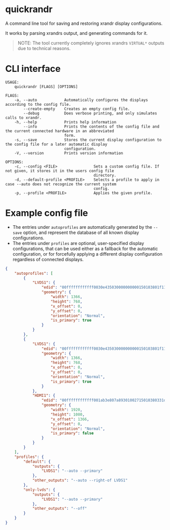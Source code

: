 # quickrandr
A command line tool for saving and restoring xrandr display configurations.

It works by parsing xrandrs output, and generating commands for it.

> NOTE: The tool currently completely ignores xrandrs `VIRTUAL*` outputs due to technical reasons.

# CLI interface

~~~
USAGE:
    quickrandr [FLAGS] [OPTIONS]

FLAGS:
    -a, --auto            Automatically configures the displays according to the config file.
        --create-empty    Creates an empty config file.
        --debug           Does verbose printing, and only simulates calls to xrandr.
    -h, --help            Prints help information
        --info            Prints the contents of the config file and the current connected hardware in an abbreviated
                          form.
    -s, --save            Stores the current display configuration to the config file for a later automatic display
                          configuration.
    -V, --version         Prints version information

OPTIONS:
    -c, --config <FILE>                Sets a custom config file. If not given, it stores it in the users config file
                                       directory.
    -d, --default-profile <PROFILE>    Selects a profile to apply in case --auto does not recognize the current system
                                       config.
    -p, --profile <PROFILE>            Applies the given profile.
~~~

# Example config file

- The entries under `autoprofiles` are automatically generated by the `--save` option,
  and represent the database of all known display configurations.
- The entries under `profiles` are optional, user-specified display configurations,
  that can be used either as a fallback for the automatic configuration,
  or for forcefully applying a different display configuration
  regardless of connected displays.

~~~.json
{
    "autoprofiles": [
        {
            "LVDS1": {
                "edid": "00ffffffffffff0030e435030000000000150103801f1178ead1059558578f2920505400000001010101010101010101010101010101121b5668500012302020350036ae10000019000000000000000000000000000000000000000000fe004c4720446973706c61790a2020000000fe004c503134305748322d544c463100d5",
                "geometry": {
                    "width": 1366,
                    "height": 768,
                    "x_offset": 0,
                    "y_offset": 0,
                    "orientation": "Normal",
                    "is_primary": true
                }
            }
        },
        {
            "LVDS1": {
                "edid": "00ffffffffffff0030e435030000000000150103801f1178ead1059558578f2920505400000001010101010101010101010101010101121b5668500012302020350036ae10000019000000000000000000000000000000000000000000fe004c4720446973706c61790a2020000000fe004c503134305748322d544c463100d5",
                "geometry": {
                    "width": 1366,
                    "height": 768,
                    "x_offset": 0,
                    "y_offset": 0,
                    "orientation": "Normal",
                    "is_primary": true
                }
            },
            "HDMI1": {
                "edid": "00ffffffffffff001ab3e807a89301002715010380331d782afe25a85337ae24115054a54b00a940b300950081008180010101010101023a801871382d40582c9600fd1e11000018000000fd00314c0f5211000a202020202020000000fc00503233542d36204950530a2020000000ff00595633513130333333360a2020006f",
                "geometry": {
                    "width": 1920,
                    "height": 1080,
                    "x_offset": 1366,
                    "y_offset": 0,
                    "orientation": "Normal",
                    "is_primary": false
                }
            }
        }
    ],
    "profiles": {
        "default": {
            "outputs": {
                "LVDS1": "--auto --primary"
            },
            "other_outputs": "--auto --right-of LVDS1"
        },
        "only-lvds": {
            "outputs": {
                "LVDS1": "--auto --primary"
            },
            "other_outputs": "--off"
        }
    }
}
~~~
